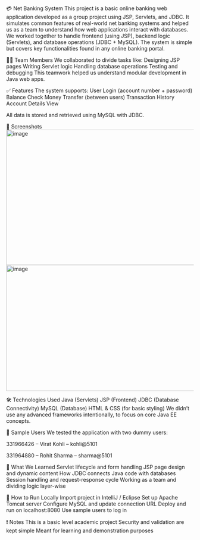 💳 Net Banking System
This project is a basic online banking web application developed as a group project using JSP, Servlets, and JDBC. It simulates common features of real-world net banking systems and helped us as a team to understand how web applications interact with databases.
We worked together to handle frontend (using JSP), backend logic (Servlets), and database operations (JDBC + MySQL). The system is simple but covers key functionalities found in any online banking portal.

👨‍💻 Team Members
We collaborated to divide tasks like:
Designing JSP pages
Writing Servlet logic
Handling database operations
Testing and debugging
This teamwork helped us understand modular development in Java web apps.



✅ Features
The system supports:
User Login (account number + password)
Balance Check
Money Transfer (between users)
Transaction History
Account Details View

All data is stored and retrieved using MySQL with JDBC.




📸 Screenshots
<img width="624" height="364" alt="image" src="https://github.com/user-attachments/assets/8b534b51-1e6d-48b7-82d6-96fb2e400204" />
<img width="624" height="339" alt="image" src="https://github.com/user-attachments/assets/6b2335a6-91b9-47ab-98bc-d636a7ed50b9" />





🛠 Technologies Used
Java (Servlets)
JSP (Frontend)
JDBC (Database Connectivity)
MySQL (Database)
HTML & CSS (for basic styling)
We didn’t use any advanced frameworks intentionally, to focus on core Java EE concepts.



🧾 Sample Users
We tested the application with two dummy users:

331966426 – Virat Kohli – kohli@5101

331964880 – Rohit Sharma – sharma@5101




🎯 What We Learned
Servlet lifecycle and form handling
JSP page design and dynamic content
How JDBC connects Java code with databases
Session handling and request-response cycle
Working as a team and dividing logic layer-wise



🚀 How to Run Locally
Import project in IntelliJ / Eclipse
Set up Apache Tomcat server
Configure MySQL and update connection URL
Deploy and run on localhost:8080
Use sample users to log in



❗ Notes
This is a basic level academic project
Security and validation are kept simple
Meant for learning and demonstration purposes

